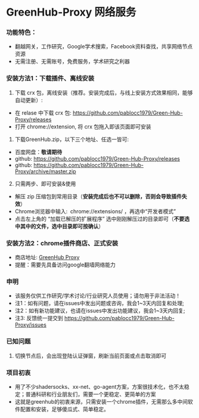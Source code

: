# GreenHub-Proxy 网络服务

### 功能特色：
 - 翻越网关，工作研究，Google学术搜索，Facebook资料查找，共享网络节点资源
 - 无需注册、无需账号，免费服务，学术研究之利器

### 安装方法1：下载插件、离线安装
1. 下载 crx 包，离线安装（推荐。安装完成后，与线上安装方式效果相同，能够自动更新）:
  * 在 relase 中下载 crx 包: https://github.com/pablocc1979/Green-Hub-Proxy/releases
  * 打开 chrome://extension, 将 crx 包拖入即该页面即可安装

1. 下载GreenHub.zip，以下三个地址、任选一皆可: 
  * 百度网盘：**敬请期待**
  * github: https://github.com/pablocc1979/Green-Hub-Proxy/releases
  * github: https://github.com/pablocc1979/Green-Hub-Proxy/archive/master.zip
   
   
2. 只需两步、即可安装&使用 
  * 解压 zip 压缩包到常用目录（**安装完成后也不可以删除，否则会导致插件失效**）
  * Chrome浏览器中输入:  chrome://extensions/ ，再选中“开发者模式” 
  * 点击左上角的 “加载已解压的扩展程序” 选中刚刚解压过的目录即可（**不要选中其中的文件，选中目录即可按确认**）
   
   
### 安装方法2：chrome插件商店、正式安装
* 商店地址: [GreenHub Proxy](https://chrome.google.com/webstore/detail/greenhub-proxy/knmhokeiipedacnhpjklbjmfgedfohco)
* 提醒：需要先具备访问google翻墙网络能力 
   
### 申明
* 该服务仅供工作研究/学术讨论/行业研究人员使用；请勿用于非法活动！
* 注1：如有问题，请在issues中发出问题或咨询，我会1~3天内回复和处理; 
* 注2：如有新功能建议，也请在issues中发出功能建议，我会1~3天内回复; 
* 注3: 反馈统一提交到 https://github.com/pablocc1979/Green-Hub-Proxy/issues

### 已知问题
1. 切换节点后，会出现登陆认证弹窗，刷新当前页面或点击取消即可

### 项目初衷
 * 用了不少shadersocks、xx-net、go-agent方案，方案很技术化，也不太稳定；普通科研和行业朋友们，需要一个更稳定、更简单的方案
 * 这就是greenhub的初衷来源，只需安装一个chrome插件，无需那么多中间软件配置和安装，足够傻瓜式、简单稳定。
